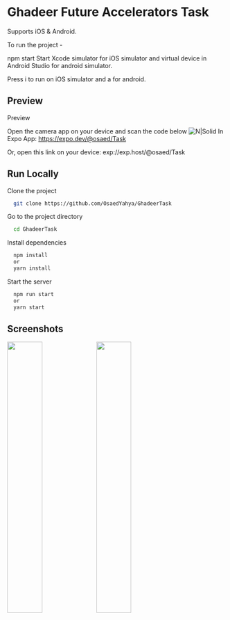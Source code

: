 
# Ghadeer Future Accelerators Task

Supports iOS & Android.

To run the project -

npm start
Start Xcode simulator for iOS simulator and virtual device in Android Studio for android simulator.

Press i to run on iOS simulator and a for android.



## Preview

Preview

Open the camera app on your device and scan the code below
![N|Solid](https://qr.expo.dev/expo-go?owner=osaed&slug=Task&releaseChannel=default&host=exp.host)
In Expo App: https://expo.dev/@osaed/Task

Or, open this link on your device: exp://exp.host/@osaed/Task
## Run Locally

Clone the project

```bash
  git clone https://github.com/OsaedYahya/GhadeerTask
```

Go to the project directory

```bash
  cd GhadeerTask
```

Install dependencies

```bash
  npm install
  or
  yarn install
```

Start the server

```bash
  npm run start
  or
  yarn start
```


## Screenshots
<img src="https://user-images.githubusercontent.com/69788216/222637888-6ac8bb8c-a5b2-4358-93cc-8528a24628f1.jpeg" width="40%" height="40%">
<img src="https://user-images.githubusercontent.com/69788216/222637895-f0c5fdd5-83c9-4430-9dd1-0e9ab955e478.jpeg" width="40%" height="40%">
